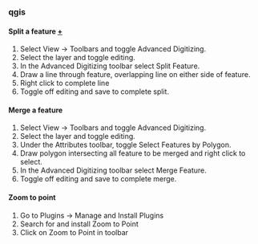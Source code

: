 ### qgis

#### Split a feature [+](http://gis.stackexchange.com/questions/46862/how-to-split-features-in-qgis)
1. Select View -> Toolbars and toggle Advanced Digitizing.
2. Select the layer and toggle editing.
3. In the Advanced Digitizing toolbar select Split Feature.
4. Draw a line through feature, overlapping line on either side of feature.
5. Right click to complete line
6. Toggle off editing and save to complete split.

#### Merge a feature
1. Select View -> Toolbars and toggle Advanced Digitizing.
2. Select the layer and toggle editing.
3. Under the Attributes toolbar, toggle Select Features by Polygon.
4. Draw polygon intersecting all feature to be merged and right click to select.
5. In the Advanced Digitizing toolbar select Merge Feature.
6. Toggle off editing and save to complete merge.

#### Zoom to point

1. Go to Plugins -> Manage and Install Plugins
2. Search for and install Zoom to Point
3. Click on Zoom to Point in toolbar
